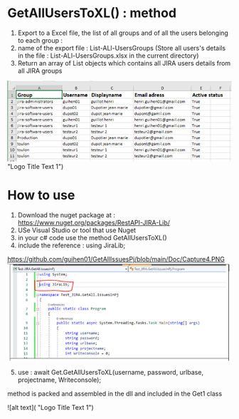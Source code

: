 # GetAllUsersToXL() : method

1. Export to a Excel file, the list of all groups and of all the users belonging to each group : 
2. name of the export file : List-ALl-UsersGroups (Store all users's details in the file : List-ALl-UsersGroups.xlsx in the current directory)
3. Return an array of List objects which contains all JIRA users details from all JIRA groups

![alt text]( https://github.com/guihen01/RestApi-JIRA-Lib/blob/Methods/GetAllUsersDetailToXL/Doc/List-ALl-UsersGroups.PNG "Logo Title Text 1") "Logo Title Text 1")

# How to use

1. Download the nuget package at : https://www.nuget.org/packages/RestAPI-JIRA-Lib/
2. USe Visual Studio or tool that use Nuget 
3. in your c# code use the method GetAllUsersToXL()
4. include the reference :   using JiraLib;

https://github.com/guihen01/GetAllIssuesPj/blob/main/Doc/Capture4.PNG
![alt text]( https://github.com/guihen01/GetAllIssuesPj/blob/main/Doc/Capture4.PNG "Logo Title Text 1")

5. use : await Get.GetAllUsersToXL(username, password, urlbase, projectname, Writeconsole);

method is packed and assembled in the dll  and included in the Get1 class

![alt text](  "Logo Title Text 1")

